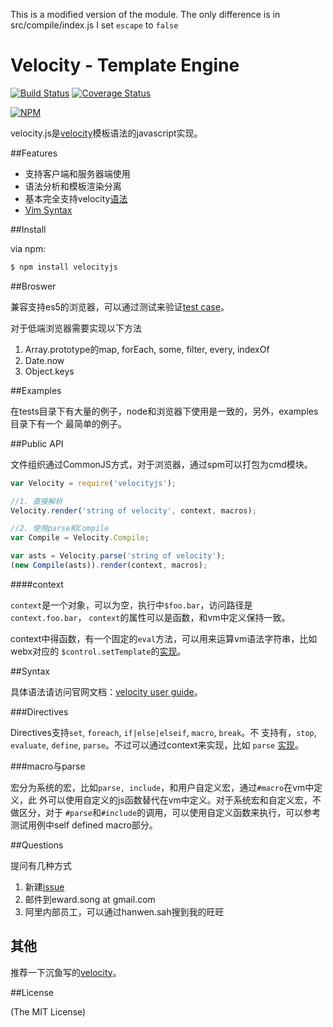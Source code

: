 This is a modified version of the module.
The only difference is in src/compile/index.js
I set `escape` to `false`

Velocity - Template Engine
==========================
[![Build Status](https://travis-ci.org/shepherdwind/velocity.js.svg?branch=master)](https://travis-ci.org/shepherdwind/velocity.js)
[![Coverage Status](https://img.shields.io/coveralls/shepherdwind/velocity.js/master.svg?style=flat)](https://coveralls.io/r/shepherdwind/velocity.js)

[![NPM](https://nodei.co/npm/velocityjs.png?downloads=true)](https://nodei.co/npm/velocityjs/)

velocity.js是[velocity](http://velocity.apache.org/)模板语法的javascript实现。

##Features

- 支持客户端和服务器端使用
- 语法分析和模板渲染分离
- 基本完全支持velocity[语法](http://velocity.apache.org/engine/devel/user-guide.html)
- [Vim Syntax](https://github.com/shepherdwind/vim-velocity)

##Install

via npm:

```bash
$ npm install velocityjs
```

##Broswer

兼容支持es5的浏览器，可以通过测试来验证[test case](http://git.shepherdwind.com/velocity.js/runner/tests.html)。

对于低端浏览器需要实现以下方法

1. Array.prototype的map, forEach, some, filter, every, indexOf
2. Date.now
3. Object.keys

##Examples

在tests目录下有大量的例子，node和浏览器下使用是一致的，另外，examples目录下有一个
最简单的例子。

##Public API

文件组织通过CommonJS方式，对于浏览器，通过spm可以打包为cmd模块。

```js
var Velocity = require('velocityjs');

//1. 直接解析
Velocity.render('string of velocity', context, macros);

//2. 使用parse和Compile
var Compile = Velocity.Compile;

var asts = Velocity.parse('string of velocity');
(new Compile(asts)).render(context, macros);
```

####context

`context`是一个对象，可以为空，执行中`$foo.bar`，访问路径是`context.foo.bar`，
`context`的属性可以是函数，和vm中定义保持一致。

context中得函数，有一个固定的`eval`方法，可以用来运算vm语法字符串，比如webx对应的
`$control.setTemplate`的[实现](https://github.com/shepherdwind/velocity.js/blob/master/tests/compile.js#L532)。

##Syntax

具体语法请访问官网文档：[velocity user guide](http://velocity.apache.org/engine/devel/user-guide.html)。

###Directives

Directives支持`set`, `foreach`, `if|else|elseif`, `macro`, `break`。不
支持有，`stop`, `evaluate`, `define`, `parse`。不过可以通过context来实现，比如
`parse` [实现](https://github.com/shepherdwind/velocity.js/blob/master/tests/compile.js#L458)。

###macro与parse

宏分为系统的宏，比如`parse, include`，和用户自定义宏，通过`#macro`在vm中定义，此
外可以使用自定义的js函数替代在vm中定义。对于系统宏和自定义宏，不做区分，对于
`#parse`和`#include`的调用，可以使用自定义函数来执行，可以参考测试用例中self defined macro部分。

##Questions

提问有几种方式

1. 新建[issue](https://github.com/shepherdwind/velocity.js/issues/new)
2. 邮件到eward.song at gmail.com
3. 阿里内部员工，可以通过hanwen.sah搜到我的旺旺

## 其他

推荐一下沉鱼写的[velocity](https://github.com/fool2fish/velocity)。

##License

(The MIT License)
